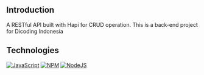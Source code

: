 ## Introduction
A RESTful API built with Hapi for CRUD operation.
This is a back-end project for Dicoding Indonesia

## Technologies
[![JavaScript](https://img.shields.io/badge/-JavaScript-black?style=for-the-badge&logo=javascript)](https://github.com/hafizewp22?tab=repositories&language=javascript)
[![NPM](https://img.shields.io/badge/NPM-%23000000.svg?style=for-the-badge&logo=npm)](https://github.com/hafizewp22?tab=repositories)
[![NodeJS](https://img.shields.io/badge/node.js-black?style=for-the-badge&logo=node.js)](https://github.com/hafizewp22?tab=repositories)

